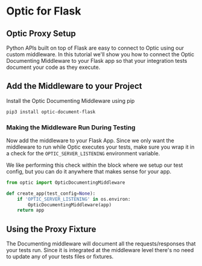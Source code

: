 # Optic for Flask  

## Optic Proxy Setup
Python APIs built on top of Flask are easy to connect to Optic using our custom middleware. In this tutorial we'll show you how to connect the Optic Documenting Middleware to your Flask app so that your integration tests document your code as they execute. 

## Add the Middleware to your Project
Install the Optic Documenting Middleware using pip
```bash
pip3 install optic-document-flask
``` 

### Making the Middleware Run During Testing
Now add the middleware to your Flask App. Since we only want the middleware to run while Optic executes your tests, make sure you wrap it in a check for the `OPTIC_SERVER_LISTENING` environment variable.

We like performing this check within the block where we setup our test config, but you can do it anywhere that makes sense for your app. 
```python
from optic import OpticDocumentingMiddleware

def create_app(test_config=None):
    if 'OPTIC_SERVER_LISTENING' in os.environ:
        OpticDocumentingMiddleware(app)
    return app
``` 

## Using the Proxy Fixture
The Documenting middleware will document all the requests/responses that your tests run. Since it is integrated at the middleware level there's no need to update any of your tests files or fixtures. 

